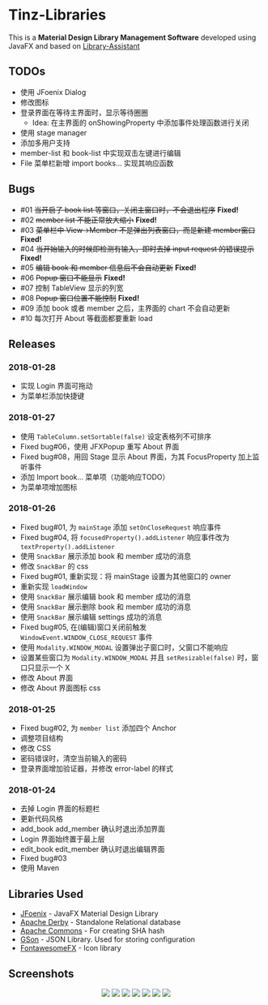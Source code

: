 # Tinz-Libraries
This is a **Material Design Library Management Software** developed using JavaFX and based on [Library-Assistant](https://github.com/afsalashyana/Library-Assistant)

## TODOs
- 使用 JFoenix Dialog
- 修改图标
- 登录界面在等待主界面时，显示等待圈圈
   - Idea: 在主界面的 onShowingProperty 中添加事件处理函数进行关闭 
- 使用 stage manager
- 添加多用户支持
- member-list 和 book-list 中实现双击左键进行编辑
- File 菜单栏新增 import books... 实现其响应函数

## Bugs
- \#01 ~~当开启了 book list 等窗口，关闭主窗口时，不会退出程序~~ **Fixed!**
- \#02 ~~member list 不能正常放大缩小~~ **Fixed!**
- \#03 ~~菜单栏中 View->Member 不是弹出列表窗口，而是新建 member窗口~~ **Fixed!**
- \#04 ~~当开始输入的时候即检测有输入，即时去掉 input request 的错误提示~~ **Fixed!**
- \#05 ~~编辑 book 和 member 信息后不会自动更新~~ **Fixed!**
- \#06 ~~Popup 窗口不能显示~~ **Fixed!**
- \#07 控制 TableView 显示的列宽
- \#08 ~~Popup 窗口位置不能控制~~ **Fixed!**
- \#09 添加 book 或者 member 之后，主界面的 chart 不会自动更新
- \#10 每次打开 About 等截面都要重新 load

## Releases
### 2018-01-28
- 实现 Login 界面可拖动
- 为菜单栏添加快捷键 

### 2018-01-27
- 使用 `TableColumn.setSortable(false)` 设定表格列不可排序
- Fixed bug\#06，使用 JFXPopup 重写 About 界面
- Fixed bug\#08，用回 Stage 显示 About 界面，为其 FocusProperty 加上监听事件
- 添加 Import book... 菜单项（功能响应TODO）
- 为菜单项增加图标

### 2018-01-26
- Fixed bug\#01, 为 `mainStage` 添加 `setOnCloseRequest` 响应事件
- Fixed bug\#04, 将 `focusedProperty().addListener` 响应事件改为 `textProperty().addListener`
- 使用 `SnackBar` 展示添加 book 和 member 成功的消息
- 修改 `SnackBar` 的 css
- Fixed bug\#01, 重新实现：将 mainStage 设置为其他窗口的 owner
- 重新实现 `loadWindow`
- 使用 `SnackBar` 展示编辑 book 和 member 成功的消息
- 使用 `SnackBar` 展示删除 book 和 member 成功的消息
- 使用 `SnackBar` 展示编辑 settings 成功的消息
- Fixed bug\#05, 在(编辑)窗口关闭前触发 `WindowEvent.WINDOW_CLOSE_REQUEST` 事件
- 使用 `Modality.WINDOW_MODAL` 设置弹出子窗口时，父窗口不能响应
- 设置某些窗口为 `Modality.WINDOW_MODAL` 并且 `setResizable(false)` 时，窗口只显示一个 X
- 修改 About 界面
- 修改 About 界面图标 css

### 2018-01-25
- Fixed bug\#02, 为 `member list` 添加四个 Anchor
- 调整项目结构
- 修改 CSS
- 密码错误时，清空当前输入的密码
- 登录界面增加验证器，并修改 error-label 的样式

### 2018-01-24
- 去掉 Login 界面的标题栏
- 更新代码风格
- add_book add_member 确认时退出添加界面
- Login 界面始终置于最上层
- edit_book edit_member 确认时退出编辑界面
- Fixed bug\#03
- 使用 Maven

## Libraries Used
  * [JFoenix](https://github.com/jfoenixadmin/JFoenix) - JavaFX Material Design Library
  * [Apache Derby](https://db.apache.org/derby/) - Standalone Relational database
  * [Apache Commons](https://commons.apache.org/) - For creating SHA hash
  * [GSon](https://github.com/google/gson) - JSON Library. Used for storing configuration
  * [FontawesomeFX](https://bitbucket.org/Jerady/fontawesomefx) - Icon library

## Screenshots
<p align="center">
  <img src=https://i.imgur.com/txmOeXS.png>
  <img src=https://i.imgur.com/Ezj7Bdh.png>
  <img src=https://i.imgur.com/YyK54nF.png>
  <img src=https://i.imgur.com/0wCfUjQ.png>
  <img src=https://i.imgur.com/E4OhaWl.png>
  <img src=https://i.imgur.com/QvcJS1d.png>
  <img src=https://i.imgur.com/O0LXqoK.png>
</p>
